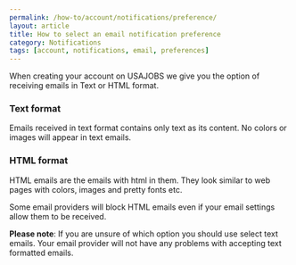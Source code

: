 ```yaml
---
permalink: /how-to/account/notifications/preference/
layout: article
title: How to select an email notification preference
category: Notifications
tags: [account, notifications, email, preferences]
---
```


When creating your account on USAJOBS we give you the option of receiving emails in Text or HTML format.

### Text format

Emails received in text format contains only text as its content. No colors or images will appear in text emails.

### HTML format

HTML emails are the emails with html in them. They look similar to web pages with colors, images and pretty fonts etc.

Some email providers will block HTML emails even if your email settings allow them to be received.

**Please note**: If you are unsure of which option you should use select text emails. Your email provider will not have any problems with accepting text formatted emails.